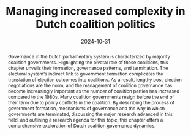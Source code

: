 ---
abstract: >-
  Governance in the Dutch parliamentary system is characterized by majority coalition governments. Highlighting the pivotal role of these coalitions, this chapter unveils their formation, governance patterns, and termination. The electoral system's indirect link to government formation complicates the translation of election outcomes into coalitions. As a result, lengthy post-election negotiations are the norm, and the management of coalition governance has become increasingly important as the number of coalition parties has increased compared to the 1980s. Many coalition governments resign before the end of their term due to policy conflicts in the coalition. By describing the process of government formation, mechanisms of governance and the way in which governments are terminated, discussing the major research advanced in this field, and outlining a research agenda for this topic, this chapter offers a comprehensive exploration of Dutch coalition governance dynamics.
authors:
  - admin
  - Arco Timmermans
date: '2024-10-31'
math: false
publication: 'In: De Lange, S. Louwerse, T.,  ''t Hart, P. & Van Ham, C. (Eds.) *The Oxford Handbook of Dutch Politics*. Oxford University Press, pp. 475-494'
title: Managing increased complexity in Dutch coalition politics 
doi: 10.1093/oxfordhb/9780198875499.001.0001
selected: true
projects: []
publication_types:
  - '6'
links:
  - name: Google Books
    url: 'https://books.google.nl/books?id=E28lEQAAQBAJ&lpg=PA1&ots=bGaWv_yaiJ&lr&hl=nl&pg=PP1#v=onepage&q&f=false'
  - name: Publisher's website
    url: 'https://global.oup.com/academic/product/the-oxford-handbook-of-dutch-politics-9780198875499?q=the%20oxford%20handbook%20of%20dutch%20politics&cc=nl&lang=en'
image:
  placement: 1
  width: 50
  caption: "Cover"
  focal_point: "Right"
  preview_only: false
---